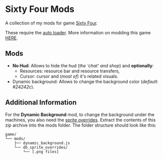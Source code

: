 # Sixty Four Mods

A collection of my mods for game [Sixty Four](https://store.steampowered.com/app/2659900/Sixty_Four/).

These require the [auto loader](https://gist.github.com/NamelessCoder/26be6b5db7480de09f9dfb9e80dee3fe#file-autoloader-js).
More information on modding this game [HERE](https://sixtyfour.game-vault.net/wiki/Modding:Index).

## Mods

- **No Hud**: Allows to hide the hud (_the 'chat' and shop_) and **optionally**:
  - Resources: resource bar and resource transfers,
  - Cursor: cursor and (_most of_) it's related visuals.
- Dynamic background: Allows to change the background color (_default: #24242c_).

## Additional Information

For the **Dynamic Background** mod, to change the background under the machines, you also need the [sprite overrides](https://github.com/RafalBerezin/Sixty_Four_Mods/blob/master/dynamic_background_sprite_overrides.zip).
Extract the contents of this zip archive into the mods folder.
The folder structure should look like this:

```
game/
└── mods/
    ├── dynamic_background.js
    └── db_sprite_overrides/
        └── [.png files]
```
